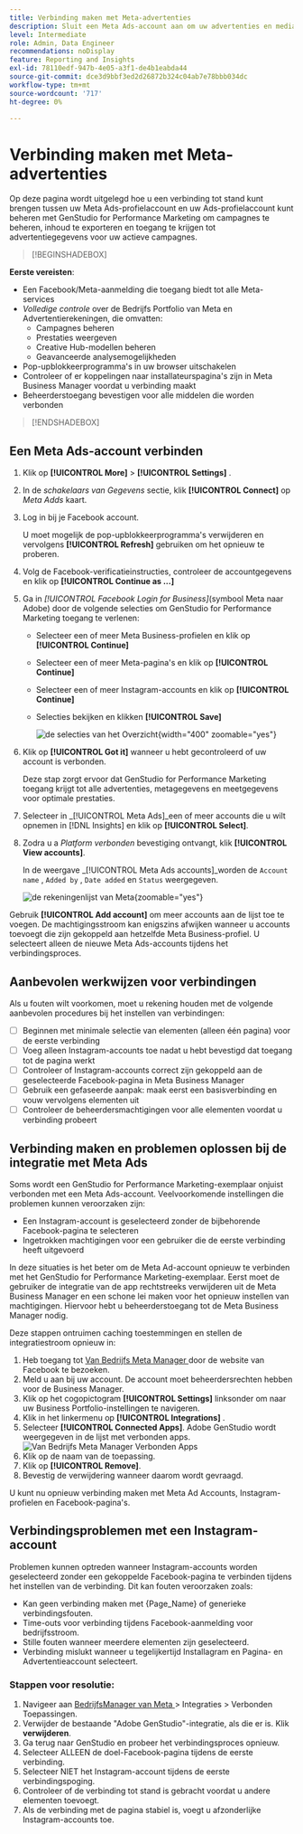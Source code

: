 ```yaml
---
title: Verbinding maken met Meta-advertenties
description: Sluit een Meta Ads-account aan om uw advertenties en media te activeren en te controleren met Adobe GenStudio for Performance Marketing.
level: Intermediate
role: Admin, Data Engineer
recommendations: noDisplay
feature: Reporting and Insights
exl-id: 78110edf-947b-4e05-a3f1-de4b1eabda44
source-git-commit: dce3d9bbf3ed2d26872b324c04ab7e78bbb034dc
workflow-type: tm+mt
source-wordcount: '717'
ht-degree: 0%

---
```


# Verbinding maken met Meta-advertenties

Op deze pagina wordt uitgelegd hoe u een verbinding tot stand kunt brengen tussen uw Meta Ads-profielaccount en uw Ads-profielaccount kunt beheren met GenStudio for Performance Marketing om campagnes te beheren, inhoud te exporteren en toegang te krijgen tot advertentiegegevens voor uw actieve campagnes.

>[!BEGINSHADEBOX]

**Eerste vereisten**:

- Een Facebook/Meta-aanmelding die toegang biedt tot alle Meta-services
- _Volledige controle_ over de Bedrijfs Portfolio van Meta en Advertentierekeningen, die omvatten:
   - Campagnes beheren
   - Prestaties weergeven
   - Creative Hub-modellen beheren
   - Geavanceerde analysemogelijkheden
- Pop-upblokkeerprogramma&#39;s in uw browser uitschakelen
- Controleer of er koppelingen naar installateurspagina&#39;s zijn in Meta Business Manager voordat u verbinding maakt
- Beheerderstoegang bevestigen voor alle middelen die worden verbonden

>[!ENDSHADEBOX]

## Een Meta Ads-account verbinden

1. Klik op **[!UICONTROL More]** > **[!UICONTROL Settings]** .

1. In de _schakelaars van Gegevens_ sectie, klik **[!UICONTROL Connect]** op _Meta Adds_ kaart.

1. Log in bij je Facebook account.

   U moet mogelijk de pop-upblokkeerprogramma&#39;s verwijderen en vervolgens **[!UICONTROL Refresh]** gebruiken om het opnieuw te proberen.

1. Volg de Facebook-verificatieinstructies, controleer de accountgegevens en klik op **[!UICONTROL Continue as ...]**

1. Ga in _[!UICONTROL Facebook Login for Business]_(symbool Meta naar Adobe) door de volgende selecties om GenStudio for Performance Marketing toegang te verlenen:

   - Selecteer een of meer Meta Business-profielen en klik op **[!UICONTROL Continue]**
   - Selecteer een of meer Meta-pagina&#39;s en klik op **[!UICONTROL Continue]**
   - Selecteer een of meer Instagram-accounts en klik op **[!UICONTROL Continue]**
   - Selecties bekijken en klikken **[!UICONTROL Save]**

     ![ de selecties van het Overzicht ](/help/assets/meta/meta-review-selections.png " Selecties van het Overzicht "){width="400" zoomable="yes"}

1. Klik op **[!UICONTROL Got it]** wanneer u hebt gecontroleerd of uw account is verbonden.

   Deze stap zorgt ervoor dat GenStudio for Performance Marketing toegang krijgt tot alle advertenties, metagegevens en meetgegevens voor optimale prestaties.

1. Selecteer in _[!UICONTROL Meta Ads]_een of meer accounts die u wilt opnemen in [!DNL Insights] en klik op **[!UICONTROL Select]**.

1. Zodra u a _Platform verbonden_ bevestiging ontvangt, klik **[!UICONTROL View accounts]**.

   In de weergave _[!UICONTROL Meta Ads accounts]_worden de `Account name` , `Added by` , `Date added` en `Status` weergegeven.

   ![ de rekeningenlijst van Meta ](/help/assets/meta/meta-accounts-list.png " Lijst van verbonden rekeningen van Meta "){zoomable="yes"}

Gebruik **[!UICONTROL Add account]** om meer accounts aan de lijst toe te voegen. De machtigingsstroom kan enigszins afwijken wanneer u accounts toevoegt die zijn gekoppeld aan hetzelfde Meta Business-profiel. U selecteert alleen de nieuwe Meta Ads-accounts tijdens het verbindingsproces.

## Aanbevolen werkwijzen voor verbindingen

Als u fouten wilt voorkomen, moet u rekening houden met de volgende aanbevolen procedures bij het instellen van verbindingen:

- [ ] Beginnen met minimale selectie van elementen (alleen één pagina) voor de eerste verbinding
- [ ] Voeg alleen Instagram-accounts toe nadat u hebt bevestigd dat toegang tot de pagina werkt
- [ ] Controleer of Instagram-accounts correct zijn gekoppeld aan de geselecteerde Facebook-pagina in Meta Business Manager
- [ ] Gebruik een gefaseerde aanpak: maak eerst een basisverbinding en vouw vervolgens elementen uit
- [ ] Controleer de beheerdersmachtigingen voor alle elementen voordat u verbinding probeert

## Verbinding maken en problemen oplossen bij de integratie met Meta Ads

Soms wordt een GenStudio for Performance Marketing-exemplaar onjuist verbonden met een Meta Ads-account. Veelvoorkomende instellingen die problemen kunnen veroorzaken zijn:

- Een Instagram-account is geselecteerd zonder de bijbehorende Facebook-pagina te selecteren
- Ingetrokken machtigingen voor een gebruiker die de eerste verbinding heeft uitgevoerd

In deze situaties is het beter om de Meta Ad-account opnieuw te verbinden met het GenStudio for Performance Marketing-exemplaar. Eerst moet de gebruiker de integratie van de app rechtstreeks verwijderen uit de Meta Business Manager en een schone lei maken voor het opnieuw instellen van machtigingen. Hiervoor hebt u beheerderstoegang tot de Meta Business Manager nodig.

Deze stappen ontruimen caching toestemmingen en stellen de integratiestroom opnieuw in:

1. Heb toegang tot [ Van Bedrijfs Meta Manager ](https://business.facebook.com) door de website van Facebook te bezoeken.
1. Meld u aan bij uw account. De account moet beheerdersrechten hebben voor de Business Manager.
1. Klik op het cogopictogram **[!UICONTROL Settings]** linksonder om naar uw Business Portfolio-instellingen te navigeren.
1. Klik in het linkermenu op **[!UICONTROL Integrations]** .
1. Selecteer **[!UICONTROL Connected Apps]**. Adobe GenStudio wordt weergegeven in de lijst met verbonden apps.
   ![ Van Bedrijfs Meta Manager Verbonden Apps ](./meta-connected-apps.png " Meta Business Manager Verbonden Apps ruit ")
1. Klik op de naam van de toepassing.
1. Klik op **[!UICONTROL Remove]**.
1. Bevestig de verwijdering wanneer daarom wordt gevraagd.

U kunt nu opnieuw verbinding maken met Meta Ad Accounts, Instagram-profielen en Facebook-pagina&#39;s.

## Verbindingsproblemen met een Instagram-account

Problemen kunnen optreden wanneer Instagram-accounts worden geselecteerd zonder een gekoppelde Facebook-pagina te verbinden tijdens het instellen van de verbinding. Dit kan fouten veroorzaken zoals:

- Kan geen verbinding maken met {Page_Name} of generieke verbindingsfouten.
- Time-outs voor verbinding tijdens Facebook-aanmelding voor bedrijfsstroom.
- Stille fouten wanneer meerdere elementen zijn geselecteerd.
- Verbinding mislukt wanneer u tegelijkertijd Installagram en Pagina- en Advertentieaccount selecteert.

### Stappen voor resolutie:

1. Navigeer aan [ BedrijfsManager van Meta ](https://business.facebook.com) > Integraties > Verbonden Toepassingen.
1. Verwijder de bestaande &quot;Adobe GenStudio&quot;-integratie, als die er is. Klik **verwijderen**.
1. Ga terug naar GenStudio en probeer het verbindingsproces opnieuw.
1. Selecteer ALLEEN de doel-Facebook-pagina tijdens de eerste verbinding.
1. Selecteer NIET het Instagram-account tijdens de eerste verbindingspoging.
1. Controleer of de verbinding tot stand is gebracht voordat u andere elementen toevoegt.
1. Als de verbinding met de pagina stabiel is, voegt u afzonderlijke Instagram-accounts toe.



